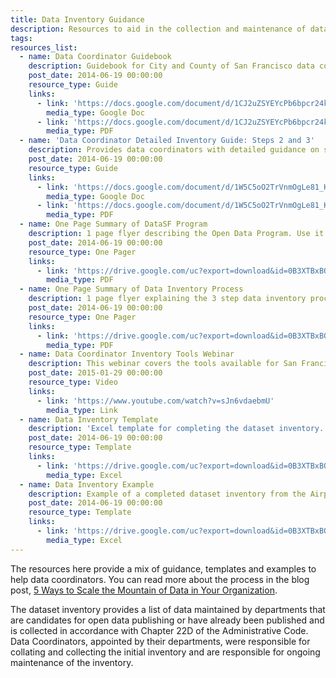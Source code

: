 ```yaml
---
title: Data Inventory Guidance
description: Resources to aid in the collection and maintenance of dataset inventories for the open data program.
tags:
resources_list:
  - name: Data Coordinator Guidebook
    description: Guidebook for City and County of San Francisco data coordinators.
    post_date: 2014-06-19 00:00:00
    resource_type: Guide
    links:
      - link: 'https://docs.google.com/document/d/1CJ2uZSYEYcPb6bpcr24kcRCV0zDN-9xYE-o7FA23EMk/edit?usp=sharing'
        media_type: Google Doc
      - link: 'https://docs.google.com/document/d/1CJ2uZSYEYcPb6bpcr24kcRCV0zDN-9xYE-o7FA23EMk/export?format=pdf'
        media_type: PDF
  - name: 'Data Coordinator Detailed Inventory Guide: Steps 2 and 3'
    description: Provides data coordinators with detailed guidance on steps 2 and 3 of the data inventory.
    post_date: 2014-06-19 00:00:00
    resource_type: Guide
    links:
      - link: 'https://docs.google.com/document/d/1W5C5oO2TrVnmOgLe81_KYgmbghj6hDs9-4SC-ygMDV4/edit'
        media_type: Google Doc
      - link: 'https://docs.google.com/document/d/1W5C5oO2TrVnmOgLe81_KYgmbghj6hDs9-4SC-ygMDV4/export?format=pdf'
        media_type: PDF
  - name: One Page Summary of DataSF Program
    description: 1 page flyer describing the Open Data Program. Use it to explain DataSF to your City colleagues.
    post_date: 2014-06-19 00:00:00
    resource_type: One Pager
    links:
      - link: 'https://drive.google.com/uc?export=download&id=0B3XTBxBQSd0hZFBMVDFIZy1fMEk'
        media_type: PDF
  - name: One Page Summary of Data Inventory Process
    description: 1 page flyer explaining the 3 step data inventory process.
    post_date: 2014-06-19 00:00:00
    resource_type: One Pager
    links:
      - link: 'https://drive.google.com/uc?export=download&id=0B3XTBxBQSd0hX0MzWnRodTVVNG8'
        media_type: PDF
  - name: Data Coordinator Inventory Tools Webinar
    description: This webinar covers the tools available for San Francisco Data Coordinators to complete the dataset inventory.
    post_date: 2015-01-29 00:00:00
    resource_type: Video
    links:
      - link: 'https://www.youtube.com/watch?v=sJn6vdaebmU'
        media_type: Link
  - name: Data Inventory Template
    description: 'Excel template for completing the dataset inventory. Note: You must enable macros for the template to work.'
    post_date: 2014-06-19 00:00:00
    resource_type: Template
    links:
      - link: 'https://drive.google.com/uc?export=download&id=0B3XTBxBQSd0hYzJTTUY1TzMwcjA'
        media_type: Excel
  - name: Data Inventory Example
    description: Example of a completed dataset inventory from the Airport.
    post_date: 2014-06-19 00:00:00
    resource_type: Template
    links:
      - link: 'https://drive.google.com/uc?export=download&id=0B3XTBxBQSd0hTE9WSml4eEpIcW8'
        media_type: Excel
---
```


The resources here provide a mix of guidance, templates and examples to help data coordinators. You can read more about the process in the blog post, [5 Ways to Scale the Mountain of Data in Your Organization](/blog/5-ways-to-scale-mountain-of-data/).

The dataset inventory provides a list of data maintained by departments that are candidates for open data publishing or have already been published and is collected in accordance with Chapter 22D of the Administrative Code. Data Coordinators, appointed by their departments, were responsible for collating and collecting the initial inventory and are responsible for ongoing maintenance of the inventory.


